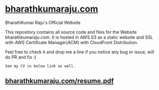 # [bharathkumaraju.com](https://bharathkumaraju.com)
BharathKumar Raju's Official Website

This repository contains all source code and files for the Website bharathkumaraju.com.
It is hosted in AWS S3 as a static website and SSL with AWS Certificate Manager(ACM) with CloudFront Distribution.

Feel free to check it and drop me a line if you notice any bug or issue, will do PR and fix :) 

```
See my CV in below link as well.
```
## [bharathkumaraju.com/resume.pdf](https://bharathkumaraju.com/resume.pdf)
